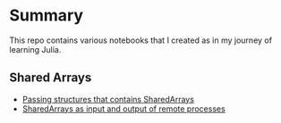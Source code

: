 # Summary

This repo contains various notebooks that I created as in my journey of learning Julia.

## Shared Arrays

* [Passing structures that contains SharedArrays](Dict+of+SharedArrays.ipynb)
* [SharedArrays as input and output of remote processes](Parallel+Processing+using+SharedArray.ipynb)
